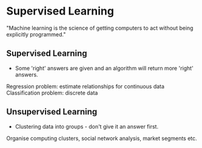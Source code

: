 # Supervised Learning

"Machine learning is the science of getting computers to act without being explicitly programmed."

## Supervised Learning

- Some 'right' answers are given and an algorithm will return more 'right' answers.

Regression problem: estimate relationships for continuous data
Classification problem: discrete data

## Unsupervised Learning

- Clustering data into groups - don't give it an answer first.

Organise computing clusters, social network analysis, market segments etc.


